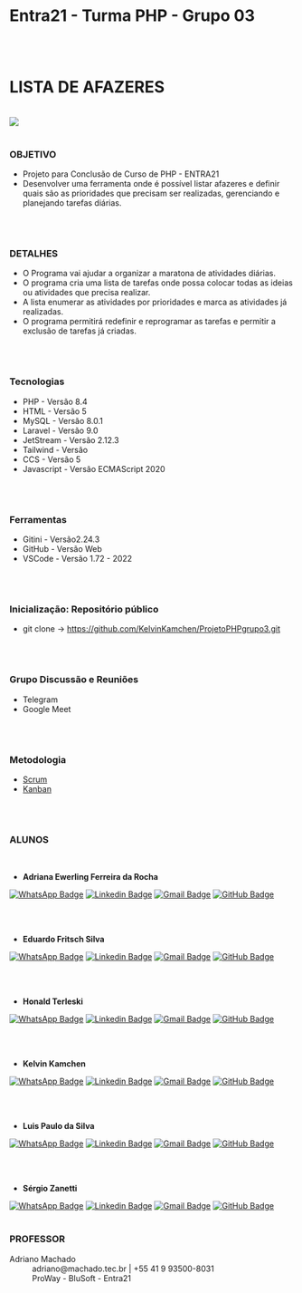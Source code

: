<div class="texto">

  
  <h1>Entra21 - Turma PHP - Grupo 03</h1>
  <br><br>
  <h1>  LISTA DE AFAZERES </h1>
  <br>
  <img src = "https://tutano.trampos.co/wp-content/uploads/2016/09/2016-09-16_lista-de-tarefas.jpg">
  <br><br>



  <h3> OBJETIVO </h3>
  <ul>
    <li>Projeto para Conclusão de Curso de PHP - ENTRA21</li>
    <li>Desenvolver uma ferramenta onde é possível listar afazeres e definir quais são as prioridades que precisam ser realizadas, gerenciando e planejando tarefas diárias.</li>
  </ul>
  <br>
  <br>


  <h3> DETALHES </h3>
  <ul>
    <li>O Programa vai ajudar a organizar a maratona de atividades diárias.</li>
    <li>O programa cria uma lista de tarefas onde possa colocar todas as ideias ou atividades que precisa realizar.</li>
    <li>A lista enumerar as atividades por prioridades e marca as atividades já realizadas.</li>
    <li>O programa permitirá redefinir e reprogramar as tarefas e permitir a exclusão de tarefas já criadas.</li>
  </ul>
  <br>
  <br>


  <h3>Tecnologias</h3>
  <ul>
    <li>PHP - Versão 8.4</li>
    <li>HTML - Versão 5</li>
    <li>MySQL - Versão 8.0.1</li>
    <li>Laravel - Versão 9.0</li>
    <li>JetStream - Versão 2.12.3</li>
    <li>Tailwind - Versão </li>
    <li>CCS - Versão 5</li>
    <li>Javascript - Versão ECMAScript 2020</li>
  </ul>
  <br>
  <br>

  <h3>Ferramentas</h3>
  <ul>
    <li>Gitini - Versão2.24.3</li>
    <li>GitHub - Versão Web</li>
    <li>VSCode - Versão 1.72 - 2022</li>
  </ul>
  <br>
  <br>


  <h3>Inicialização: Repositório público</h3>
  <ul>
    <li>git clone ->  <a href="https://github.com/KelvinKamchen/ProjetoPHPgrupo3.git">https://github.com/KelvinKamchen/ProjetoPHPgrupo3.git</a></li>
  </ul>
  <br>
  <br>


  <h3>Grupo Discussão e Reuniões</h3>
  <ul>
  <li>Telegram</li>
  <li>Google Meet</li>
  </ul>
  <br>
  <br>


  <h3> Metodologia </h3>
  <ul>
    <a href="doc/scrum/scrum_00.md"><li>Scrum</li></a>
    <a href="doc/scrum/kanban/kanban00.md"><li>Kanban</li></a>
  </ul>
  <br>
  <br>




<h3><b>ALUNOS</b></h3>
<br>

<ul>
  <b><li>Adriana Ewerling Ferreira da Rocha</li></b>
</ul>

[![WhatsApp Badge](https://img.shields.io/badge/WhatsApp-25D366?style=for-the-badge&logo=whatsapp&logoColor=white)](https://whatsa.me/5549999733703)   [![Linkedin Badge](https://img.shields.io/badge/LinkedIn-0077B5?style=for-the-badge&logo=linkedin&logoColor=white)](https://www.linkedin.com/in/adriana-ewerling-ferreira-da-rocha/)  [![Gmail Badge](  https://img.shields.io/badge/Gmail-D14836?style=for-the-badge&logo=gmail&logoColor=white)](mailto:adrianalibras@gmail.com)  [![GitHub Badge](https://img.shields.io/badge/GitHub-100000?style=for-the-badge&logo=github&logoColor=white)](https://github.com/AdrianaEFRocha)   

<br>
<br>
<ul>
  <b><li>Eduardo Fritsch Silva</li></b>
</ul>

[![WhatsApp Badge](https://img.shields.io/badge/WhatsApp-25D366?style=for-the-badge&logo=whatsapp&logoColor=white)](https://whatsa.me/5549998217619)   [![Linkedin Badge](https://img.shields.io/badge/LinkedIn-0077B5?style=for-the-badge&logo=linkedin&logoColor=white)](https://www.linkedin.com/in/eduardo-fritsch-silva-a6a93b238/)  [![Gmail Badge](  https://img.shields.io/badge/Gmail-D14836?style=for-the-badge&logo=gmail&logoColor=white)](mailto:eduardofritschsilva@gmail.com)  [![GitHub Badge](https://img.shields.io/badge/GitHub-100000?style=for-the-badge&logo=github&logoColor=white)](https://github.com/Grogww) 

<br>
<br>
<ul>
  <b><li>Honald Terleski</li></b>
</ul>

[![WhatsApp Badge](https://img.shields.io/badge/WhatsApp-25D366?style=for-the-badge&logo=whatsapp&logoColor=white)](https://whatsa.me/5547997000381)   [![Linkedin Badge](https://img.shields.io/badge/LinkedIn-0077B5?style=for-the-badge&logo=linkedin&logoColor=white)](https://www.linkedin.com/in/honaldterleski/)  [![Gmail Badge](  https://img.shields.io/badge/Gmail-D14836?style=for-the-badge&logo=gmail&logoColor=white)](mailto:ho.terleeski@gmail.com)  [![GitHub Badge](https://img.shields.io/badge/GitHub-100000?style=for-the-badge&logo=github&logoColor=white)](https://github.com/Terleski) 


<br>
<br>
<ul>
  <b><li>Kelvin Kamchen</li></b>
</ul>

[![WhatsApp Badge](https://img.shields.io/badge/WhatsApp-25D366?style=for-the-badge&logo=whatsapp&logoColor=white)](https://whatsa.me/5547999483625)   [![Linkedin Badge](https://img.shields.io/badge/LinkedIn-0077B5?style=for-the-badge&logo=linkedin&logoColor=white)](https://www.linkedin.com/in/kelvin-kamchen-3b512a238/)  [![Gmail Badge](  https://img.shields.io/badge/Gmail-D14836?style=for-the-badge&logo=gmail&logoColor=white)](mailto:kelvin.kamchen@hotmail.com)  [![GitHub Badge](https://img.shields.io/badge/GitHub-100000?style=for-the-badge&logo=github&logoColor=white)](https://github.com/KelvinKamchen)  


<br>
<br>
<ul>
  <b><li>Luis Paulo da Silva</li></b>
</ul>

[![WhatsApp Badge](https://img.shields.io/badge/WhatsApp-25D366?style=for-the-badge&logo=whatsapp&logoColor=white)](https://whatsa.me/5548984813409)   [![Linkedin Badge](https://img.shields.io/badge/LinkedIn-0077B5?style=for-the-badge&logo=linkedin&logoColor=white)](https://www.linkedin.com/in/luis-paulo-da-silva-154b564b/)  [![Gmail Badge](  https://img.shields.io/badge/Gmail-D14836?style=for-the-badge&logo=gmail&logoColor=white)](mailto:lps89br@gmail.com) [![GitHub Badge](https://img.shields.io/badge/GitHub-100000?style=for-the-badge&logo=github&logoColor=white)](https://github.com/Neirolg)   

<br>
<br>
<ul>
  <b><li>Sérgio Zanetti</li></b>
</ul>

[![WhatsApp Badge](https://img.shields.io/badge/WhatsApp-25D366?style=for-the-badge&logo=whatsapp&logoColor=white)](https://whatsa.me/5549984371040)   [![Linkedin Badge](https://img.shields.io/badge/LinkedIn-0077B5?style=for-the-badge&logo=linkedin&logoColor=white)](https://www.linkedin.com/in/s%C3%A9rgio-luiz-zanetti-a5909737/)  [![Gmail Badge](  https://img.shields.io/badge/Gmail-D14836?style=for-the-badge&logo=gmail&logoColor=white)](mailto:zanetti.sc@gmail.com)  [![GitHub Badge](https://img.shields.io/badge/GitHub-100000?style=for-the-badge&logo=github&logoColor=white)](https://github.com/SERGIOZANETTI)
<br>
<br>


<h3> <b>PROFESSOR</b> </h3>

<dl>
  <dt>Adriano Machado</dt>
    <dd>adriano@machado.tec.br | +55 41 9 93500-8031 </dd>
    <dd> ProWay - BluSoft - Entra21 </dd>
</dl>
<br>
<br>

</div>